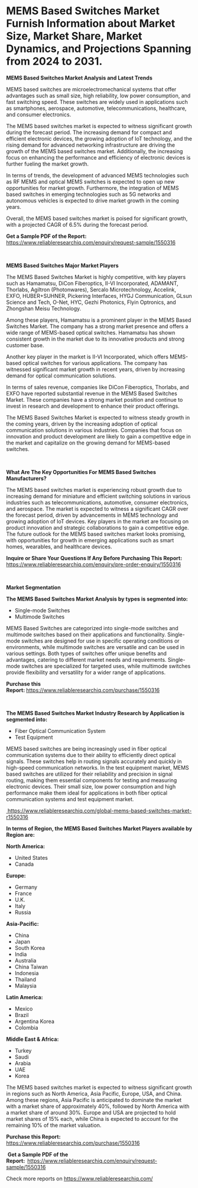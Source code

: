 <p><h1>MEMS Based Switches Market Furnish Information about Market Size, Market Share, Market Dynamics, and Projections Spanning from 2024 to 2031.</h1></p><p><strong>MEMS Based Switches Market Analysis and Latest Trends</strong></p>
<p><p>MEMS based switches are microelectromechanical systems that offer advantages such as small size, high reliability, low power consumption, and fast switching speed. These switches are widely used in applications such as smartphones, aerospace, automotive, telecommunications, healthcare, and consumer electronics.</p><p>The MEMS based switches market is expected to witness significant growth during the forecast period. The increasing demand for compact and efficient electronic devices, the growing adoption of IoT technology, and the rising demand for advanced networking infrastructure are driving the growth of the MEMS based switches market. Additionally, the increasing focus on enhancing the performance and efficiency of electronic devices is further fueling the market growth.</p><p>In terms of trends, the development of advanced MEMS technologies such as RF MEMS and optical MEMS switches is expected to open up new opportunities for market growth. Furthermore, the integration of MEMS based switches in emerging technologies such as 5G networks and autonomous vehicles is expected to drive market growth in the coming years.</p><p>Overall, the MEMS based switches market is poised for significant growth, with a projected CAGR of 6.5% during the forecast period.</p></p>
<p><strong>Get a Sample PDF of the Report:&nbsp;</strong> <a href="https://www.reliableresearchiq.com/enquiry/request-sample/1550316">https://www.reliableresearchiq.com/enquiry/request-sample/1550316</a></p>
<p>&nbsp;</p>
<p><strong>MEMS Based Switches Major Market Players</strong></p>
<p><p>The MEMS Based Switches Market is highly competitive, with key players such as Hamamatsu, DiCon Fiberoptics, II-VI Incorporated, ADAMANT, Thorlabs, Agiltron (Photonwares), Sercalo Microtechnology, Accelink, EXFO, HUBER+SUHNER, Pickering Interfaces, HYGJ Communication, GLsun Science and Tech, O-Net, HYC, Gezhi Photonics, Flyin Optronics, and Zhongshan Meisu Technology.</p><p>Among these players, Hamamatsu is a prominent player in the MEMS Based Switches Market. The company has a strong market presence and offers a wide range of MEMS-based optical switches. Hamamatsu has shown consistent growth in the market due to its innovative products and strong customer base.</p><p>Another key player in the market is II-VI Incorporated, which offers MEMS-based optical switches for various applications. The company has witnessed significant market growth in recent years, driven by increasing demand for optical communication solutions.</p><p>In terms of sales revenue, companies like DiCon Fiberoptics, Thorlabs, and EXFO have reported substantial revenue in the MEMS Based Switches Market. These companies have a strong market position and continue to invest in research and development to enhance their product offerings.</p><p>The MEMS Based Switches Market is expected to witness steady growth in the coming years, driven by the increasing adoption of optical communication solutions in various industries. Companies that focus on innovation and product development are likely to gain a competitive edge in the market and capitalize on the growing demand for MEMS-based switches.</p></p>
<p>&nbsp;</p>
<p><strong>What Are The Key Opportunities For MEMS Based Switches Manufacturers?</strong></p>
<p><p>The MEMS based switches market is experiencing robust growth due to increasing demand for miniature and efficient switching solutions in various industries such as telecommunications, automotive, consumer electronics, and aerospace. The market is expected to witness a significant CAGR over the forecast period, driven by advancements in MEMS technology and growing adoption of IoT devices. Key players in the market are focusing on product innovation and strategic collaborations to gain a competitive edge. The future outlook for the MEMS based switches market looks promising, with opportunities for growth in emerging applications such as smart homes, wearables, and healthcare devices.</p></p>
<p><strong>Inquire or Share Your Questions If Any Before Purchasing This Report:</strong> <a href="https://www.reliableresearchiq.com/enquiry/pre-order-enquiry/1550316">https://www.reliableresearchiq.com/enquiry/pre-order-enquiry/1550316</a></p>
<p>&nbsp;</p>
<p><strong>Market Segmentation</strong></p>
<p><strong>The MEMS Based Switches Market Analysis by types is segmented into:</strong></p>
<p><ul><li>Single-mode Switches</li><li>Multimode Switches</li></ul></p>
<p><p>MEMS Based Switches are categorized into single-mode switches and multimode switches based on their applications and functionality. Single-mode switches are designed for use in specific operating conditions or environments, while multimode switches are versatile and can be used in various settings. Both types of switches offer unique benefits and advantages, catering to different market needs and requirements. Single-mode switches are specialized for targeted uses, while multimode switches provide flexibility and versatility for a wider range of applications.</p></p>
<p><strong>Purchase this Report:&nbsp;</strong><a href="https://www.reliableresearchiq.com/purchase/1550316">https://www.reliableresearchiq.com/purchase/1550316</a></p>
<p>&nbsp;</p>
<p><strong>The MEMS Based Switches Market Industry Research by Application is segmented into:</strong></p>
<p><ul><li>Fiber Optical Communication System</li><li>Test Equipment</li></ul></p>
<p><p>MEMS based switches are being increasingly used in fiber optical communication systems due to their ability to efficiently direct optical signals. These switches help in routing signals accurately and quickly in high-speed communication networks. In the test equipment market, MEMS based switches are utilized for their reliability and precision in signal routing, making them essential components for testing and measuring electronic devices. Their small size, low power consumption and high performance make them ideal for applications in both fiber optical communication systems and test equipment market.</p></p>
<p><a href="https://www.reliableresearchiq.com/global-mems-based-switches-market-r1550316">&nbsp;https://www.reliableresearchiq.com/global-mems-based-switches-market-r1550316</a></p>
<p><strong>In terms of Region, the MEMS Based Switches Market Players available by Region are:</strong></p>
<p>
    <p> <strong> North America: </strong>
        <ul>
            <li>United States</li>
            <li>Canada</li>
        </ul>
        </p> 
    <p> <strong> Europe: </strong>
        <ul>
            <li>Germany</li>
            <li>France</li>
            <li>U.K.</li>
            <li>Italy</li>
            <li>Russia</li>
        </ul>
        </p> 
    <p> <strong> Asia-Pacific: </strong>
        <ul>
            <li>China</li>
            <li>Japan</li>
            <li>South Korea</li>
            <li>India</li>
            <li>Australia</li>
            <li>China Taiwan</li>
            <li>Indonesia</li>
            <li>Thailand</li>
            <li>Malaysia</li>
        </ul>
        </p> 
    <p> <strong> Latin America: </strong>
        <ul>
            <li>Mexico</li>
            <li>Brazil</li>
            <li>Argentina Korea</li>
            <li>Colombia</li>
        </ul>
        </p> 
    <p> <strong> Middle East & Africa: </strong>
        <ul>
            <li>Turkey</li>
            <li>Saudi</li>
            <li>Arabia</li>
            <li>UAE</li>
            <li>Korea</li>
        </ul>
    </p>
    </p>
<p><p>The MEMS based switches market is expected to witness significant growth in regions such as North America, Asia Pacific, Europe, USA, and China. Among these regions, Asia Pacific is anticipated to dominate the market with a market share of approximately 40%, followed by North America with a market share of around 30%. Europe and USA are projected to hold market shares of 15% each, while China is expected to account for the remaining 10% of the market valuation.</p></p>
<p><strong>Purchase this Report: </strong><a href="https://www.reliableresearchiq.com/purchase/1550316">https://www.reliableresearchiq.com/purchase/1550316</a></p>
<p>&nbsp;<strong>Get a Sample PDF of the Report:&nbsp;&nbsp;</strong><a href="https://www.reliableresearchiq.com/enquiry/request-sample/1550316">https://www.reliableresearchiq.com/enquiry/request-sample/1550316</a></p>
<p><strong></strong></p>
<p>Check more reports on <a href="https://www.reliableresearchiq.com/">https://www.reliableresearchiq.com/</a></p>